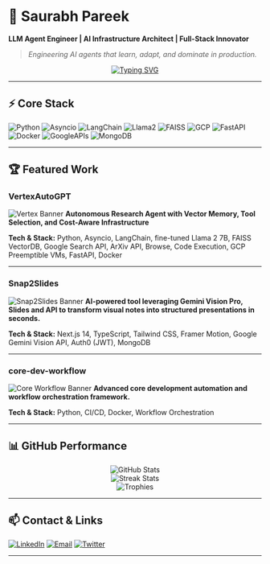 <!-- ======= 🌌 Cinematic Elite GitHub Profile ======= -->

# 🌌 Saurabh Pareek  
**LLM Agent Engineer | AI Infrastructure Architect | Full-Stack Innovator**  

> *Engineering AI agents that learn, adapt, and dominate in production.*

<div align="center">

[![Typing SVG](https://readme-typing-svg.herokuapp.com?font=Fira+Code&size=22&pause=1000&color=00F7FF&center=true&vCenter=true&width=600&lines=AI+Engineer;MLOps+Specialist;Full-Stack+Innovator;Cloud+Optimizer)](https://git.io/typing-svg)  

</div>

---

## ⚡ Core Stack
![Python](https://img.shields.io/badge/Python-3776AB?style=for-the-badge&logo=python&logoColor=white)
![Asyncio](https://img.shields.io/badge/Asyncio-0055A4?style=for-the-badge)
![LangChain](https://img.shields.io/badge/LangChain-1C3C3C?style=for-the-badge&logoColor=white)
![Llama2](https://img.shields.io/badge/Llama2-7B8A93?style=for-the-badge)
![FAISS](https://img.shields.io/badge/FAISS-063970?style=for-the-badge)
![GCP](https://img.shields.io/badge/GCP-4285F4?style=for-the-badge&logo=googlecloud&logoColor=white)
![FastAPI](https://img.shields.io/badge/FastAPI-009688?style=for-the-badge&logo=fastapi&logoColor=white)
![Docker](https://img.shields.io/badge/Docker-2496ED?style=for-the-badge&logo=docker&logoColor=white)
![GoogleAPIs](https://img.shields.io/badge/Google%20APIs-4285F4?style=for-the-badge)
![MongoDB](https://img.shields.io/badge/MongoDB-47A248?style=for-the-badge)

---

## 🏆 Featured Work

### VertexAutoGPT
![Vertex Banner](./banner_vertex.png)
**Autonomous Research Agent with Vector Memory, Tool Selection, and Cost-Aware Infrastructure**

**Tech & Stack:** Python, Asyncio, LangChain, fine-tuned Llama 2 7B, FAISS VectorDB, Google Search API, ArXiv API, Browse, Code Execution, GCP Preemptible VMs, FastAPI, Docker

---

### Snap2Slides
![Snap2Slides Banner](./banner_snap2slides.png)
**AI-powered tool leveraging Gemini Vision Pro, Slides and API to transform visual notes into structured presentations in seconds.**

**Tech & Stack:** Next.js 14, TypeScript, Tailwind CSS, Framer Motion, Google Gemini Vision API, Auth0 (JWT), MongoDB

---

### core-dev-workflow
![Core Workflow Banner](./banner_core_workflow.png)
**Advanced core development automation and workflow orchestration framework.**

**Tech & Stack:** Python, CI/CD, Docker, Workflow Orchestration

---

## 📊 GitHub Performance

<div align="center">

![GitHub Stats](https://github-readme-stats.vercel.app/api?username=SaurabhCodesAI&show_icons=true&theme=tokyonight&count_private=true)  
![Streak Stats](https://github-readme-streak-stats.herokuapp.com/?user=SaurabhCodesAI&theme=tokyonight)  
![Trophies](https://github-profile-trophy.vercel.app/?username=SaurabhCodesAI&theme=darkhub&margin-w=5&margin-h=5&column=4)  

</div>

---

## 📫 Contact & Links

[![LinkedIn](https://img.shields.io/badge/LinkedIn-0A66C2?style=for-the-badge&logo=linkedin&logoColor=white)](https://www.linkedin.com/in/saurabh-pareek-5b1702331)
[![Email](https://img.shields.io/badge/Email-0078D4?style=for-the-badge&logo=gmail&logoColor=white)](mailto:saurabhpareek228@gmail.com)
[![Twitter](https://img.shields.io/badge/Twitter-1DA1F2?style=for-the-badge&logo=twitter&logoColor=white)](https://x.com/Saurabh784088)

---

<!-- ======= End Elite Profile ======= -->
